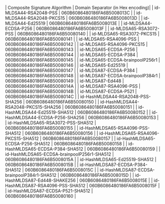 | Composite Signature Algorithm | Domain Separator (in Hex encoding)|
| id-MLDSA44-RSA2048-PSS | 060B6086480186FA6B5008013C |
| id-MLDSA44-RSA2048-PKCS15 | 060B6086480186FA6B5008013D |
| id-MLDSA44-Ed25519 | 060B6086480186FA6B5008013E |
| id-MLDSA44-ECDSA-P256 | 060B6086480186FA6B5008013F |
| id-MLDSA65-RSA3072-PSS | 060B6086480186FA6B50080140 |
| id-MLDSA65-RSA3072-PKCS15 | 060B6086480186FA6B50080141 |
| id-MLDSA65-RSA4096-PSS | 060B6086480186FA6B50080142 |
| id-MLDSA65-RSA4096-PKCS15 | 060B6086480186FA6B50080143 |
| id-MLDSA65-ECDSA-P256 | 060B6086480186FA6B50080144 |
| id-MLDSA65-ECDSA-P384 | 060B6086480186FA6B50080145 |
| id-MLDSA65-ECDSA-brainpoolP256r1 | 060B6086480186FA6B50080146 |
| id-MLDSA65-Ed25519 | 060B6086480186FA6B50080147 |
| id-MLDSA87-ECDSA-P384 | 060B6086480186FA6B50080148 |
| id-MLDSA87-ECDSA-brainpoolP384r1 | 060B6086480186FA6B50080149 |
| id-MLDSA87-Ed448 | 060B6086480186FA6B5008014A |
| id-MLDSA87-RSA4096-PSS | 060B6086480186FA6B5008014B |
| id-MLDSA87-ECDSA-P521 | 060B6086480186FA6B5008014C |
| id-HashMLDSA44-RSA2048-PSS-SHA256 | 060B6086480186FA6B50080150 |
| id-HashMLDSA44-RSA2048-PKCS15-SHA256 | 060B6086480186FA6B50080151 |
| id-HashMLDSA44-Ed25519-SHA512 | 060B6086480186FA6B50080152 |
| id-HashMLDSA44-ECDSA-P256-SHA256 | 060B6086480186FA6B50080153 |
| id-HashMLDSA65-RSA3072-PSS-SHA512 | 060B6086480186FA6B50080155 |
| id-HashMLDSA65-RSA4096-PSS-SHA512 | 060B6086480186FA6B50080156 |
| id-HashMLDSA65-RSA4096-PKCS15-SHA512 | 060B6086480186FA6B50080157 |
| id-HashMLDSA65-ECDSA-P256-SHA512 | 060B6086480186FA6B50080158 |
| id-HashMLDSA65-ECDSA-P384-SHA512 | 060B6086480186FA6B50080159 |
| id-HashMLDSA65-ECDSA-brainpoolP256r1-SHA512 | 060B6086480186FA6B5008015A |
| id-HashMLDSA65-Ed25519-SHA512 | 060B6086480186FA6B5008015B |
| id-HashMLDSA87-ECDSA-P384-SHA512 | 060B6086480186FA6B5008015C |
| id-HashMLDSA87-ECDSA-brainpoolP384r1-SHA512 | 060B6086480186FA6B5008015D |
| id-HashMLDSA87-Ed448-SHAKE256 | 060B6086480186FA6B5008015E |
| id-HashMLDSA87-RSA4096-PSS-SHA512 | 060B6086480186FA6B5008015F |
| id-HashMLDSA87-ECDSA-P521-SHA512 | 060B6086480186FA6B50080160 |
